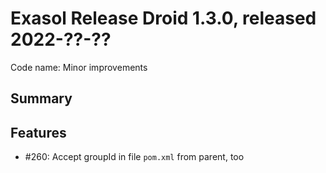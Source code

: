 # Exasol Release Droid 1.3.0, released 2022-??-??

Code name: Minor improvements

## Summary

## Features

* #260: Accept groupId in file `pom.xml` from parent, too
